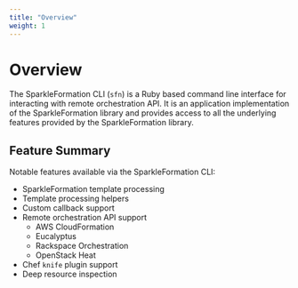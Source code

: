 ```yaml
---
title: "Overview"
weight: 1
---
```


# Overview

The SparkleFormation CLI (`sfn`) is a Ruby based command line interface
for interacting with remote orchestration API. It is an application
implementation of the SparkleFormation library and provides access to
all the underlying features provided by the SparkleFormation library.

## Feature Summary

Notable features available via the SparkleFormation CLI:

- SparkleFormation template processing
- Template processing helpers
- Custom callback support
- Remote orchestration API support
  - AWS CloudFormation
  - Eucalyptus
  - Rackspace Orchestration
  - OpenStack Heat
- Chef `knife` plugin support
- Deep resource inspection
